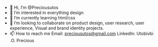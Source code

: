 - 👋 Hi, I’m @Preciousutos
- 👀 I’m interested in everything design
- 🌱 I’m currently learning html/css
- 💞️ I’m looking to collaborate on product design, user research, user experience, Visual and brand identity projects.
- 📫 How to reach me Email: preciousutos@gmail.com    LinkedIn: Utobivbi .O. Precious

<!---
Preciousutos/Preciousutos is a ✨ special ✨ repository because its `README.md` (this file) appears on your GitHub profile.
You can click the Preview link to take a look at your changes.
--->
